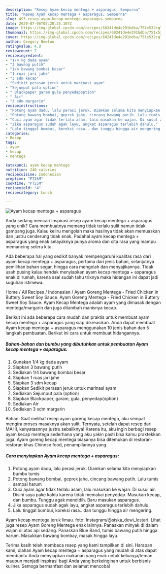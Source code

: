 ```yaml
---
description: "Resep Ayam kecap mentega + asparagus, Sempurna"
title: "Resep Ayam kecap mentega + asparagus, Sempurna"
slug: 493-resep-ayam-kecap-mentega-asparagus-sempurna
date: 2020-07-06T05:28:25.107Z
image: https://img-global.cpcdn.com/recipes/60241de4e291bdba/751x532cq70/ayam-kecap-mentega-asparagus-foto-resep-utama.jpg
thumbnail: https://img-global.cpcdn.com/recipes/60241de4e291bdba/751x532cq70/ayam-kecap-mentega-asparagus-foto-resep-utama.jpg
cover: https://img-global.cpcdn.com/recipes/60241de4e291bdba/751x532cq70/ayam-kecap-mentega-asparagus-foto-resep-utama.jpg
author: Gregory Newton
ratingvalue: 4.8
reviewcount: 7
recipeingredient:
- "1/4 kg dada ayam"
- "3 bawang putih"
- "1/4 bawang bombai besar"
- "1 ruas jari jahe"
- "3 sdm kecap"
- "Sedikit perasan jeruk untuk marinasi ayam"
- "Sejumput pala option"
- " Blackpaper garam gula penyedapoption"
- " Air"
- "3 sdm margarin"
recipeinstructions:
- "Potong ayam dadu, lalu perasi jeruk. Diamkan selama kita menyiapkan bumbu tumis"
- "Potong bawang bombai, geprek jahe, cincang bawang putih. Lalu tumis sampai harum"
- "Cuci ayam agar tidak terlalu asam, lalu masukan ke wajan. Di susul air. Disini saya pake kaldu karena tidak memakai penyedap. Masukan kecap, dan bumbu. Tunggu agak mendidih. Baru masukan asparagus."
- "Jika asparagus sudah agak layu, angkat asparagus terlebih dahulu."
- "Lalu tinggal bumbui, koreksi rasa.. dan tunggu hingga air mengering."
categories:
- Resep
tags:
- ayam
- kecap
- mentega

katakunci: ayam kecap mentega 
nutrition: 240 calories
recipecuisine: Indonesian
preptime: "PT26M"
cooktime: "PT55M"
recipeyield: "4"
recipecategory: Lunch

---
```



![Ayam kecap mentega + asparagus](https://img-global.cpcdn.com/recipes/60241de4e291bdba/751x532cq70/ayam-kecap-mentega-asparagus-foto-resep-utama.jpg)

Anda sedang mencari inspirasi resep ayam kecap mentega + asparagus yang unik? Cara membuatnya memang tidak terlalu sulit namun tidak gampang juga. Kalau keliru mengolah maka hasilnya tidak akan memuaskan dan justru cenderung tidak enak. Padahal ayam kecap mentega + asparagus yang enak selayaknya punya aroma dan cita rasa yang mampu memancing selera kita.

Ada beberapa hal yang sedikit banyak mempengaruhi kualitas rasa dari ayam kecap mentega + asparagus, pertama dari jenis bahan, selanjutnya pemilihan bahan segar, hingga cara mengolah dan menyajikannya. Tidak usah pusing kalau hendak menyiapkan ayam kecap mentega + asparagus enak di rumah, karena asal sudah tahu triknya maka hidangan ini dapat jadi suguhan istimewa.

Home / All Recipes / Indonesian / Ayam Goreng Mentega - Fried Chicken in Buttery Sweet Soy Sauce. Ayam Goreng Mentega - Fried Chicken in Buttery Sweet Soy Sauce. Ayam Kecap Mentega adalah ayam yang dimasak dengan mentega/margarin dan juga ditambah manisnya kecap.


Berikut ini ada beberapa cara mudah dan praktis untuk membuat ayam kecap mentega + asparagus yang siap dikreasikan. Anda dapat membuat Ayam kecap mentega + asparagus menggunakan 10 jenis bahan dan 5 langkah pembuatan. Berikut ini cara untuk membuat hidangannya.

<!--inarticleads1-->

##### Bahan-bahan dan bumbu yang dibutuhkan untuk pembuatan Ayam kecap mentega + asparagus:

1. Gunakan 1/4 kg dada ayam
1. Siapkan 3 bawang putih
1. Sediakan 1/4 bawang bombai besar
1. Siapkan 1 ruas jari jahe
1. Siapkan 3 sdm kecap
1. Siapkan Sedikit perasan jeruk untuk marinasi ayam
1. Sediakan Sejumput pala (option)
1. Siapkan  Blackpaper, garam, gula, penyedap(option)
1. Sediakan  Air
1. Sediakan 3 sdm margarin


Bahan: Saat melihat resep ayam goreng kecap mentega, aku sempat mengira proses masaknya akan sulit. Ternyata, setelah dapat resep dari MAHI, kenyataannya justru sebaliknya! Karena itu, aku ingin berbagi resep ayam kecap mentega sederhana yang aku yakin pasti bisa kamu praktekkan juga. Ayam goreng kecap mentega biasanya bisa ditemukan di restoran-restoran khas Chinese food, penampilannya yang. 

<!--inarticleads2-->

##### Cara menyiapkan Ayam kecap mentega + asparagus:

1. Potong ayam dadu, lalu perasi jeruk. Diamkan selama kita menyiapkan bumbu tumis
1. Potong bawang bombai, geprek jahe, cincang bawang putih. Lalu tumis sampai harum
1. Cuci ayam agar tidak terlalu asam, lalu masukan ke wajan. Di susul air. Disini saya pake kaldu karena tidak memakai penyedap. Masukan kecap, dan bumbu. Tunggu agak mendidih. Baru masukan asparagus.
1. Jika asparagus sudah agak layu, angkat asparagus terlebih dahulu.
1. Lalu tinggal bumbui, koreksi rasa.. dan tunggu hingga air mengering.


Ayam kecap mentega jeruk limau. foto: Instagram/@siska_dewi_lestari. Lihat juga resep Ayam Goreng Mentega enak lainnya. Panaskan minyak di dalam wajan di atas api sedang. Panaskan Blue Band, tumis bawang putih hingga harum. Masukkan bawang bombay, masak hingga layu. 

Terima kasih telah membaca resep yang kami tampilkan di sini. Harapan kami, olahan Ayam kecap mentega + asparagus yang mudah di atas dapat membantu Anda menyiapkan makanan yang enak untuk keluarga/teman maupun menjadi inspirasi bagi Anda yang berkeinginan untuk berbisnis kuliner. Semoga bermanfaat dan selamat mencoba!
